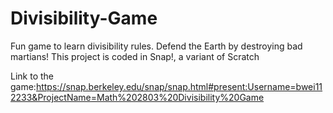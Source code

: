 # Divisibility-Game
Fun game to learn divisibility rules. Defend the Earth by destroying bad martians!
This project is coded in Snap!, a variant of Scratch

Link to the game:https://snap.berkeley.edu/snap/snap.html#present:Username=bwei112233&ProjectName=Math%202803%20Divisibility%20Game
